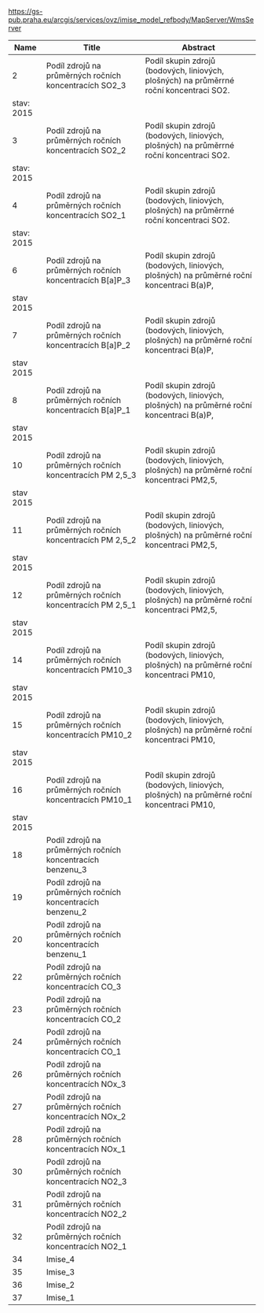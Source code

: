https://gs-pub.praha.eu/arcgis/services/ovz/imise_model_refbody/MapServer/WmsServer

|Name|Title|Abstract|
|--|--|--|
|2|Podíl zdrojů na průměrných ročních koncentracích SO2_3|Podíl skupin zdrojů (bodových, liniových, plošných) na průměrrné roční koncentraci SO2.
stav: 2015|
|3|Podíl zdrojů na průměrných ročních koncentracích SO2_2|Podíl skupin zdrojů (bodových, liniových, plošných) na průměrrné roční koncentraci SO2.
stav: 2015|
|4|Podíl zdrojů na průměrných ročních koncentracích SO2_1|Podíl skupin zdrojů (bodových, liniových, plošných) na průměrrné roční koncentraci SO2.
stav: 2015|
|6|Podíl zdrojů na průměrných ročních koncentracích B[a]P_3|Podíl skupin zdrojů (bodových, liniových, plošných) na průměrné roční koncentraci B(a)P,
stav 2015|
|7|Podíl zdrojů na průměrných ročních koncentracích B[a]P_2|Podíl skupin zdrojů (bodových, liniových, plošných) na průměrné roční koncentraci B(a)P,
stav 2015|
|8|Podíl zdrojů na průměrných ročních koncentracích B[a]P_1|Podíl skupin zdrojů (bodových, liniových, plošných) na průměrné roční koncentraci B(a)P,
stav 2015|
|10|Podíl zdrojů na průměrných ročních koncentracích PM 2,5_3|Podíl skupin zdrojů (bodových, liniových, plošných) na průměrné roční koncentraci PM2,5,
stav 2015|
|11|Podíl zdrojů na průměrných ročních koncentracích PM 2,5_2|Podíl skupin zdrojů (bodových, liniových, plošných) na průměrné roční koncentraci PM2,5,
stav 2015|
|12|Podíl zdrojů na průměrných ročních koncentracích PM 2,5_1|Podíl skupin zdrojů (bodových, liniových, plošných) na průměrné roční koncentraci PM2,5,
stav 2015|
|14|Podíl zdrojů na průměrných ročních koncentracích PM10_3|Podíl skupin zdrojů (bodových, liniových, plošných) na průměrné roční koncentraci PM10,
stav 2015|
|15|Podíl zdrojů na průměrných ročních koncentracích PM10_2|Podíl skupin zdrojů (bodových, liniových, plošných) na průměrné roční koncentraci PM10,
stav 2015|
|16|Podíl zdrojů na průměrných ročních koncentracích PM10_1|Podíl skupin zdrojů (bodových, liniových, plošných) na průměrné roční koncentraci PM10,
stav 2015|
|18|Podíl zdrojů na průměrných ročních koncentracích benzenu_3||
|19|Podíl zdrojů na průměrných ročních koncentracích benzenu_2||
|20|Podíl zdrojů na průměrných ročních koncentracích benzenu_1||
|22|Podíl zdrojů na průměrných ročních koncentracích CO_3||
|23|Podíl zdrojů na průměrných ročních koncentracích CO_2||
|24|Podíl zdrojů na průměrných ročních koncentracích CO_1||
|26|Podíl zdrojů na průměrných ročních koncentracích NOx_3||
|27|Podíl zdrojů na průměrných ročních koncentracích NOx_2||
|28|Podíl zdrojů na průměrných ročních koncentracích NOx_1||
|30|Podíl zdrojů na průměrných ročních koncentracích NO2_3||
|31|Podíl zdrojů na průměrných ročních koncentracích NO2_2||
|32|Podíl zdrojů na průměrných ročních koncentracích NO2_1||
|34|Imise_4||
|35|Imise_3||
|36|Imise_2||
|37|Imise_1||
